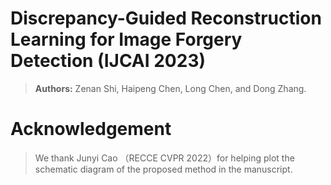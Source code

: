 # Discrepancy-Guided Reconstruction Learning for Image Forgery Detection (IJCAI 2023)


> **Authors:** 
> Zenan Shi,
> Haipeng Chen,
> Long Chen,
> and Dong Zhang.
>
# Acknowledgement
> We thank Junyi Cao （RECCE CVPR 2022）for helping plot the schematic diagram of the proposed method in the manuscript.

